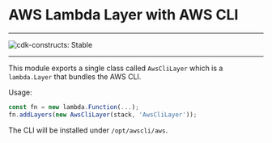 # AWS Lambda Layer with AWS CLI
<!--BEGIN STABILITY BANNER-->

---

![cdk-constructs: Stable](https://img.shields.io/badge/cdk--constructs-stable-success.svg?style=for-the-badge)

---

<!--END STABILITY BANNER-->


This module exports a single class called `AwsCliLayer` which is a `lambda.Layer` that bundles the AWS CLI.

Usage:

```ts
const fn = new lambda.Function(...);
fn.addLayers(new AwsCliLayer(stack, 'AwsCliLayer'));
```

The CLI will be installed under `/opt/awscli/aws`.

